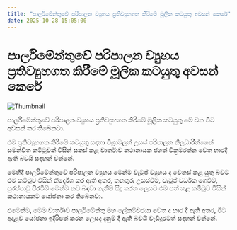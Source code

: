 ```yaml
---
title: "පාර්ලිමේන්තුවේ පරිපාලන ව්‍යුහය ප්‍රතිව්‍යුහගත කිරීමේ මූලික කටයුතු අවසන් කෙරේ"
date: 2025-10-28 15:05:00
---
```


# පාර්ලිමේන්තුවේ පරිපාලන ව්‍යුහය ප්‍රතිව්‍යුහගත කිරීමේ මූලික කටයුතු අවසන් කෙරේ

![Thumbnail](https://helakuru.sgp1.cdn.digitaloceanspaces.com/esana/images/lib/parliment-new-01[1].jpg)

පාර්ලිමේන්තුවේ පරිපාලන ව්‍යුහය ප්‍රතිව්‍යුහගත කිරීමේ මූලික කටයුතු මේ වන විට අවසන් කර තිබෙනවා.

එම ප්‍රතිව්‍යුහගත කිරීමේ කටයුතු සඳහා විශ්‍රාමලත් උසස් පරිපාලන නිලධාරීන්ගෙන් සමන්විත කමිටුවක් විසින් සකස් කළ වාර්තාව කථානායක ජගත් වික්‍රමරත්න වෙත භාරදී ඇති බවයි සඳහන් වන්නේ.

මෙහිදී පාර්ලිමේන්තුවේ පරිපාලන ව්‍යුහය මෙන්ම වැටුප් ව්‍යුහය ද වෙනස් කළ යුතු බවට එම කමිටුව විසින් නිර්දේශ කර ඇති අතර, තනතුරු උසස්වීම්, වැටුප් වර්ධක ගෙවීම්, පුරප්පාඩු පිරවීම් මෙන්ම නව බඳවා ගැනීම් සිදු කරන ලෙසට එම පත් කළ කමිටුව විසින් කථානායකට යෝජනා කර තිබෙනවා.

එමෙන්ම, මෙම වාර්තාව පාර්ලිමේන්තු මහ ලේකම්වරයා වෙත ද භාර දී ඇති අතර, ඊට අදාළව යෝජනා ඉදිරිපත් කරන ලෙසද දැනුම් දී ඇති බවයි වැඩිදුරටත් සඳහන් වන්නේ.


